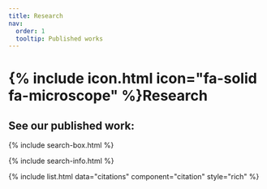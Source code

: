 ```yaml
---
title: Research
nav:
  order: 1
  tooltip: Published works
---
```


# {% include icon.html icon="fa-solid fa-microscope" %}Research


## See our published work:


{% include search-box.html %}

{% include search-info.html %}

{% include list.html data="citations" component="citation" style="rich" %}
